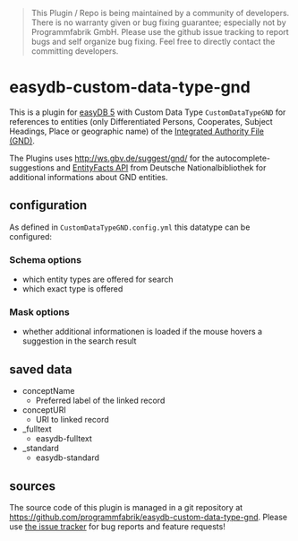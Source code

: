 > This Plugin / Repo is being maintained by a community of developers.
There is no warranty given or bug fixing guarantee; especially not by
Programmfabrik GmbH. Please use the github issue tracking to report bugs
and self organize bug fixing. Feel free to directly contact the committing
developers.

# easydb-custom-data-type-gnd

This is a plugin for [easyDB 5](http://5.easydb.de/) with Custom Data Type `CustomDataTypeGND` for references to entities (only Differentiated Persons, Cooperates, Subject Headings, Place or geographic name) of the [Integrated Authority File (GND)](https://en.wikipedia.org/wiki/Integrated_Authority_File).

The Plugins uses <http://ws.gbv.de/suggest/gnd/> for the autocomplete-suggestions and [EntityFacts API](<http://www.dnb.de/DE/Wir/Projekte/Abgeschlossen/entityFacts.html>) from Deutsche Nationalbibliothek for additional informations about GND entities.

## configuration

As defined in `CustomDataTypeGND.config.yml` this datatype can be configured:

### Schema options

* which entity types are offered for search
* which exact type is offered

### Mask options

* whether additional informationen is loaded if the mouse hovers a suggestion in the search result

## saved data
* conceptName
    * Preferred label of the linked record
* conceptURI
    * URI to linked record
* _fulltext
    * easydb-fulltext
* _standard
    * easydb-standard

## sources

The source code of this plugin is managed in a git repository at <https://github.com/programmfabrik/easydb-custom-data-type-gnd>. Please use [the issue tracker](https://github.com/programmfabrik/easydb-custom-data-type-gnd/issues) for bug reports and feature requests!

